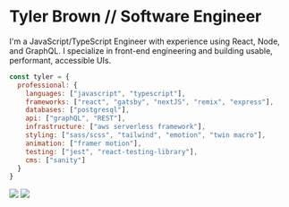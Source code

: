 # Tyler Brown // Software Engineer

I'm a JavaScript/TypeScript Engineer with experience using React, Node, and GraphQL. I specialize in front-end engineering and building usable, performant, accessible UIs.

```javascript
const tyler = {
  professional: {
    languages: ["javascript", "typescript"],
    frameworks: ["react", "gatsby", "nextJS", "remix", "express"],
    databases: ["postgresql"],
    api: ["graphQL", "REST"],
    infrastructure: ["aws serverless framework"],
    styling: ["sass/scss", "tailwind", "emotion", "twin macro"],
    animation: ["framer motion"],
    testing: ["jest", "react-testing-library"],
    cms: ["sanity"]
  }
}
```

<a href="https://linkedin.com/in/tylerbrowndev/"><img src="https://img.shields.io/badge/LinkedIn-0077B5?style=for-the-badge&logo=linkedin&logoColor=white" /></a>
<a href="https://twitter.com/t_brown11b"><img src="https://img.shields.io/badge/Twitter-1DA1F2?style=for-the-badge&logo=twitter&logoColor=white" /></a>
